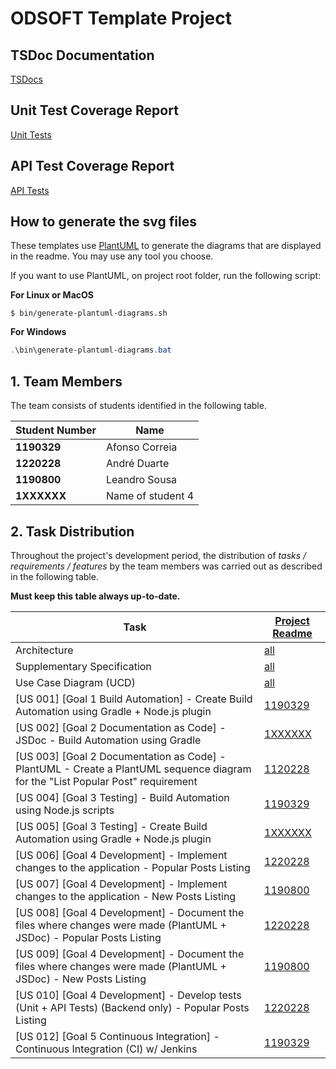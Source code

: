 # ODSOFT Template Project

## TSDoc Documentation

[TSDocs](./tsdoc/readme.md)

## Unit Test Coverage Report

[Unit Tests](./unit_coverage/readme.md)

## API Test Coverage Report

[API Tests](./api_coverage/readme.md)

## How to generate the svg files

These templates use [PlantUML](https://plantuml.com) to generate the diagrams that are displayed in the readme. You may use any tool you choose.

If you want to use PlantUML, on project root folder, run the following script:

**For Linux or MacOS**
```shell
$ bin/generate-plantuml-diagrams.sh
```
**For Windows**
```powershell
.\bin\generate-plantuml-diagrams.bat
```

## 1. Team Members

The team consists of students identified in the following table.

| Student Number | Name              |
|----------------|-------------------|
| **1190329**    | Afonso Correia |
| **1220228**    | André Duarte |
| **1190800**    | Leandro Sousa |
| **1XXXXXX**    | Name of student 4 |

## 2. Task Distribution

Throughout the project's development period, the distribution of _tasks / requirements / features_ by the team members
was carried out as described in the following table.

**Must keep this table always up-to-date.**

| Task                        | [Project Readme](project/readme.md)                                             |
|-----------------------------|---------------------------------------------------------------------------------|
| Architecture                | [all](project/global-artifacts/00.architecture/architecture.md)                 |
| Supplementary Specification | [all](project/global-artifacts/01.requirements-engineering/supplementary-specification.md) |
| Use Case Diagram (UCD)      | [all](project/global-artifacts/01.requirements-engineering/use-case-diagram.md) |
| [US 001] [Goal 1 Build Automation] - Create Build Automation using Gradle + Node.js plugin | [1190329](project/us001/readme.md) |
| [US 002] [Goal 2 Documentation as Code] - JSDoc - Build Automation using Gradle | [1XXXXXX](project/us002/readme.md) |
| [US 003] [Goal 2 Documentation as Code] - PlantUML - Create a PlantUML sequence diagram for the "List Popular Post" requirement | [1120228](project/us003/readme.md) |
| [US 004] [Goal 3 Testing] - Build Automation using Node.js scripts | [1190329](project/us004/readme.md) |
| [US 005] [Goal 3 Testing] - Create Build Automation using Gradle + Node.js plugin | [1XXXXXX](project/us005/readme.md) |
| [US 006] [Goal 4 Development] - Implement changes to the application - Popular Posts Listing | [1220228](project/us006/readme.md) |
| [US 007] [Goal 4 Development] - Implement changes to the application - New Posts Listing | [1190800](project/us007/readme.md) |
| [US 008] [Goal 4 Development] - Document the files where changes were made (PlantUML + JSDoc) - Popular Posts Listing | [1220228](project/us008/readme.md) |
| [US 009] [Goal 4 Development] - Document the files where changes were made (PlantUML + JSDoc) - New Posts Listing | [1190800](project/us009/readme.md) |
| [US 010] [Goal 4 Development] - Develop tests (Unit + API Tests) (Backend only) - Popular Posts Listing | [1220228](project/us010/readme.md) |
| [US 012] [Goal 5 Continuous Integration] - Continuous Integration (CI) w/ Jenkins | [1190329](project/us012/readme.md) |
